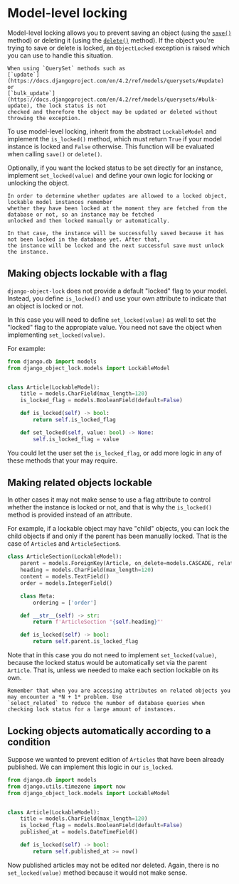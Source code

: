 # Model-level locking

Model-level locking allows you to prevent saving an object (using the
[`save()`](https://docs.djangoproject.com/en/4.2/ref/models/instances/#django.db.models.Model.save) method) or 
deleting it (using the
[`delete()`](https://docs.djangoproject.com/en/4.2/ref/models/instances/#django.db.models.Model.delete>) method).
If the object you're trying to save or delete is locked, an `ObjectLocked` exception is raised which you can use to
handle this situation.

```{important}
When using `QuerySet` methods such as
[`update`](https://docs.djangoproject.com/en/4.2/ref/models/querysets/#update) or
[`bulk_update`](https://docs.djangoproject.com/en/4.2/ref/models/querysets/#bulk-update), the lock status is not
checked and therefore the object may be updated or deleted without throwing the exception.
```

To use model-level locking, inherit from the abstract `LockableModel` and implement the `is_locked()` method, which
must return `True` if your model instance is locked and `False` otherwise. This function will be evaluated when calling
`save()` or `delete()`.

Optionally, if you want the locked status to be set directly for an instance, implement `set_locked(value)` and define
your own logic for locking or unlocking the object.

```{important}
In order to determine whether updates are allowed to a locked object, lockable model instances remember
whether they have been locked at the moment they are fetched from the database or not, so an instance may be fetched
unlocked and then locked manually or automatically.

In that case, the instance will be successfully saved because it has not been locked in the database yet. After that,
the instance will be locked and the next successful save must unlock the instance.
```


## Making objects lockable with a flag

`django-object-lock` does not provide a default "locked" flag to your model. Instead, you define `is_locked()` and
use your own attribute to indicate that an object is locked or not.

In this case you will need to define `set_locked(value)` as well to set the "locked" flag to the appropiate value.
You need not save the object when implementing `set_locked(value)`.

For example:

```python
from django.db import models
from django_object_lock.models import LockableModel


class Article(LockableModel):
    title = models.CharField(max_length=120)
    is_locked_flag = models.BooleanField(default=False)

    def is_locked(self) -> bool:
        return self.is_locked_flag

    def set_locked(self, value: bool) -> None:
        self.is_locked_flag = value
```

You could let the user set the `is_locked_flag`, or add more logic in any of these methods that your may require.


## Making related objects lockable

In other cases it may not make sense to use a flag attribute to control whether the instance is locked or not, and
that is why the `is_locked()` method is provided instead of an attribute.

For example, if a lockable object may have "child" objects, you can lock the child objects if and only if the parent
has been manually locked. That is the case of `Article`s and `ArticleSection`s.

```python
class ArticleSection(LockableModel):
    parent = models.ForeignKey(Article, on_delete=models.CASCADE, related_name='sections')
    heading = models.CharField(max_length=120)
    content = models.TextField()
    order = models.IntegerField()

    class Meta:
        ordering = ['order']

    def __str__(self) -> str:
        return f'ArticleSection "{self.heading}"'

    def is_locked(self) -> bool:
        return self.parent.is_locked_flag
```

Note that in this case you do not need to implement `set_locked(value)`, because the locked status would be
automatically set via the parent `Article`. That is, unless we needed to make each section lockable on its own.

```{note}
Remember that when you are accessing attributes on related objects you may encounter a *N + 1* problem. Use
`select_related` to reduce the number of database queries when checking lock status for a large amount of instances.
```


## Locking objects automatically according to a condition

Suppose we wanted to prevent edition of `Articles` that have been already published. We can implement this logic
in our `is_locked`.

```python
from django.db import models
from django.utils.timezone import now
from django_object_lock.models import LockableModel


class Article(LockableModel):
    title = models.CharField(max_length=120)
    is_locked_flag = models.BooleanField(default=False)
    published_at = models.DateTimeField()

    def is_locked(self) -> bool:
        return self.published_at >= now()
```

Now published articles may not be edited nor deleted. Again, there is no `set_locked(value)` method because it would
not make sense.
